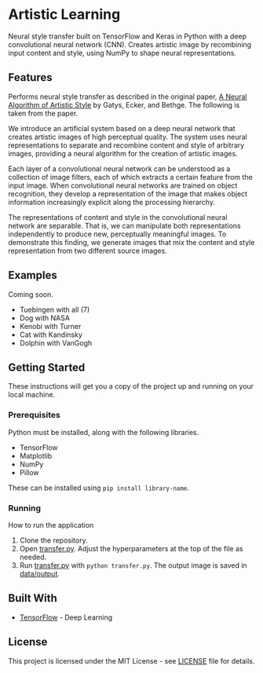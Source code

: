 # Artistic Learning

Neural style transfer built on TensorFlow and Keras in Python with a deep convolutional neural network (CNN). Creates artistic image by recombining input content and style, using NumPy to shape neural representations.

## Features

Performs neural style transfer as described in the original paper, [A Neural Algorithm of Artistic Style](https://arxiv.org/pdf/1508.06576.pdf) by Gatys, Ecker, and Bethge. The following is taken from the paper.

We introduce an artificial system based on a deep neural network that creates artistic images of high perceptual quality. The system uses neural representations to separate and recombine content and style of arbitrary images, providing a neural algorithm for the creation of artistic images.

Each layer of a convolutional neural network can be understood as a collection of image filters, each of which extracts a certain feature from the input image. When convolutional neural networks are trained on object recognition, they develop a representation of the image that makes object information increasingly explicit along the processing hierarchy.

The representations of content and style in the convolutional neural network are separable. That is, we can manipulate both representations independently to produce new, perceptually meaningful images. To demonstrate this finding, we generate images that mix the content and style representation from two different source images.

## Examples

Coming soon.

* Tuebingen with all (7)
* Dog with NASA
* Kenobi with Turner
* Cat with Kandinsky
* Dolphin with VanGogh

## Getting Started

These instructions will get you a copy of the project up and running on your local machine.

### Prerequisites

Python must be installed, along with the following libraries.

* TensorFlow
* Matplotlib
* NumPy
* Pillow

These can be installed using ```pip install library-name```.

### Running

How to run the application

1. Clone the repository.
2. Open [transfer.py](src/transfer.py). Adjust the hyperparameters at the top of the file as needed. 
3. Run [transfer.py](src/transfer.py) with ```python transfer.py```. The output image is saved in [data/output](data/output).

## Built With

* [TensorFlow](https://www.tensorflow.org/) - Deep Learning

## License

This project is licensed under the MIT License - see [LICENSE](LICENSE) file for details.
